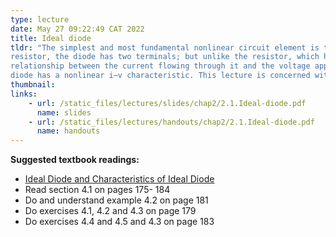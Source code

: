```yaml
---
type: lecture
date: May 27 09:22:49 CAT 2022
title: Ideal diode
tldr: "The simplest and most fundamental nonlinear circuit element is the diode. Just like a
resistor, the diode has two terminals; but unlike the resistor, which has a linear (straight-line)
relationship between the current flowing through it and the voltage appearing across it, the
diode has a nonlinear i–v characteristic. This lecture is concerned with the study of diodes. In order to understand the essence of the diode function, we begin with a fictitious element, the ideal diode"
thumbnail: 
links: 
    - url: /static_files/lectures/slides/chap2/2.1.Ideal-diode.pdf
      name: slides
    - url: /static_files/lectures/handouts/chap2/2.1.Ideal-diode.pdf
      name: handouts
---
```

**Suggested textbook readings:**

- [Ideal Diode and Characteristics of Ideal Diode](https://www.electrical4u.com/ideal-diode/)
- Read section 4.1 on pages 175- 184
- Do and understand example 4.2 on page 181
- Do exercises 4.1, 4.2 and 4.3 on page 179
- Do exercises 4.4 and 4.5 and 4.3 on page 183 


